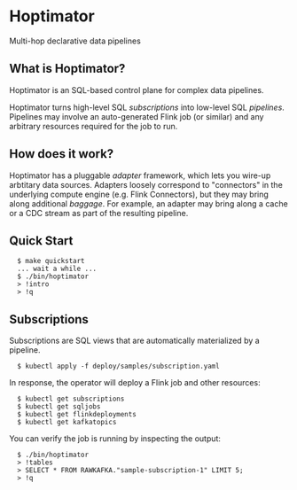 # Hoptimator

Multi-hop declarative data pipelines

## What is Hoptimator?

Hoptimator is an SQL-based control plane for complex data pipelines.

Hoptimator turns high-level SQL _subscriptions_ into low-level SQL
_pipelines_. Pipelines may involve an auto-generated Flink job (or
similar) and any arbitrary resources required for the job to run. 

## How does it work?

Hoptimator has a pluggable _adapter_ framework, which lets you wire-up
arbtitary data sources. Adapters loosely correspond to "connectors"
in the underlying compute engine (e.g. Flink Connectors), but they may
bring along additional _baggage_. For example, an adapter may bring
along a cache or a CDC stream as part of the resulting pipeline.

## Quick Start

```
  $ make quickstart
  ... wait a while ...
  $ ./bin/hoptimator
  > !intro
  > !q
```

## Subscriptions

Subscriptions are SQL views that are automatically materialized by a pipeline.

```
  $ kubectl apply -f deploy/samples/subscription.yaml
```

In response, the operator will deploy a Flink job and other resources:

```
  $ kubectl get subscriptions
  $ kubectl get sqljobs
  $ kubectl get flinkdeployments
  $ kubectl get kafkatopics
```

You can verify the job is running by inspecting the output:

```
  $ ./bin/hoptimator
  > !tables
  > SELECT * FROM RAWKAFKA."sample-subscription-1" LIMIT 5;
  > !q
```


